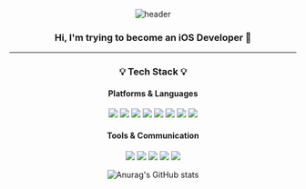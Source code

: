<div align="center">
    
  ![header](https://capsule-render.vercel.app/api?type=rect&color=auto&text=Aiden's%20Github&height=100&fontSize=50&textBg=false)
  
  ### Hi, I'm trying to become an iOS Developer :wave:

  ---
  ### :bulb: Tech Stack :bulb:
  #### Platforms & Languages
  ![](https://img.shields.io/badge/iOS-000000?style=for-the-badge&logo=ios&logoColor=white)
  ![](https://img.shields.io/badge/Swift-FA7343?style=for-the-badge&logo=swift&logoColor=white)
  ![](https://img.shields.io/badge/Python-14354C?style=for-the-badge&logo=python&logoColor=white)
  ![](https://img.shields.io/badge/Flutter-02569B?style=for-the-badge&logo=flutter&logoColor=white)
  ![](https://img.shields.io/badge/Dart-0175C2?style=for-the-badge&logo=dart&logoColor=white)
  ![](https://img.shields.io/badge/C-00599C?style=for-the-badge&logo=c&logoColor=white)
  ![](https://img.shields.io/badge/Java-ED8B00?style=for-the-badge&logo=openjdk&logoColor=white)
  ![](https://img.shields.io/badge/Firebase-039BE5?style=for-the-badge&logo=Firebase&logoColor=white)

  #### Tools & Communication
  ![](https://img.shields.io/badge/Xcode-007ACC?style=for-the-badge&logo=Xcode&logoColor=white)
  ![](https://img.shields.io/badge/Visual_Studio_Code-0078D4?style=for-the-badge&logo=visual%20studio%20code&logoColor=white)
  ![](https://img.shields.io/badge/GitHub-100000?style=for-the-badge&logo=github&logoColor=white)
  ![](https://img.shields.io/badge/Notion-000000?style=for-the-badge&logo=notion&logoColor=white)
  ![](https://img.shields.io/badge/Slack-4A154B?style=for-the-badge&logo=slack&logoColor=white)
  
  
  ![Anurag's GitHub stats](https://github-readme-stats.vercel.app/api?username=KR-HanYunSeop&hide=contribs,prs&show_icons=true&theme=nord)
  
</div>






